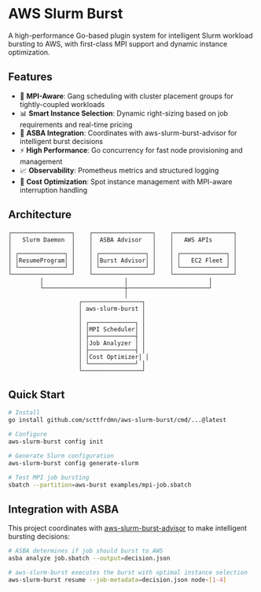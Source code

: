 # AWS Slurm Burst

A high-performance Go-based plugin system for intelligent Slurm workload bursting to AWS, with first-class MPI support and dynamic instance optimization.

## Features

- 🚀 **MPI-Aware**: Gang scheduling with cluster placement groups for tightly-coupled workloads
- 📊 **Smart Instance Selection**: Dynamic right-sizing based on job requirements and real-time pricing
- 🔄 **ASBA Integration**: Coordinates with aws-slurm-burst-advisor for intelligent burst decisions
- ⚡ **High Performance**: Go concurrency for fast node provisioning and management
- 📈 **Observability**: Prometheus metrics and structured logging
- 🎯 **Cost Optimization**: Spot instance management with MPI-aware interruption handling

## Architecture

```
┌─────────────────┐    ┌─────────────────┐    ┌─────────────────┐
│   Slurm Daemon  │    │  ASBA Advisor   │    │   AWS APIs      │
│                 │    │                 │    │                 │
│ ┌─────────────┐ │    │ ┌─────────────┐ │    │ ┌─────────────┐ │
│ │ResumeProgram│ │    │ │Burst Advisor│ │    │ │   EC2 Fleet │ │
│ └─────────────┘ │    │ └─────────────┘ │    │ └─────────────┘ │
└─────────────────┘    └─────────────────┘    └─────────────────┘
         │                       │                       │
         └───────────────────────┼───────────────────────┘
                                 │
                    ┌─────────────────┐
                    │ aws-slurm-burst │
                    │                 │
                    │ ┌─────────────┐ │
                    │ │MPI Scheduler│ │
                    │ ├─────────────┤ │
                    │ │Job Analyzer │ │
                    │ ├─────────────┤ │
                    │ │Cost Optimizer│ │
                    │ └─────────────┘ │
                    └─────────────────┘
```

## Quick Start

```bash
# Install
go install github.com/scttfrdmn/aws-slurm-burst/cmd/...@latest

# Configure
aws-slurm-burst config init

# Generate Slurm configuration
aws-slurm-burst config generate-slurm

# Test MPI job bursting
sbatch --partition=aws-burst examples/mpi-job.sbatch
```

## Integration with ASBA

This project coordinates with [aws-slurm-burst-advisor](https://github.com/scttfrdmn/aws-slurm-burst-advisor) to make intelligent bursting decisions:

```bash
# ASBA determines if job should burst to AWS
asba analyze job.sbatch --output=decision.json

# aws-slurm-burst executes the burst with optimal instance selection
aws-slurm-burst resume --job-metadata=decision.json node-[1-4]
```